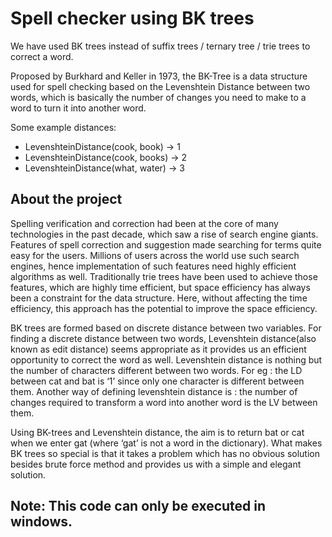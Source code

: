 # Spell checker using BK trees

We have used BK trees instead of suffix trees / ternary tree / trie trees to correct a word.

Proposed by Burkhard and Keller in 1973, the BK-Tree is a data structure used for spell checking based on the Levenshtein Distance between two words, which is basically the number of changes you need to make to a word to turn it into another word. 

Some example distances:

* LevenshteinDistance(cook, book) -> 1
* LevenshteinDistance(cook, books) -> 2
* LevenshteinDistance(what, water) -> 3

## About the project
Spelling verification and correction had been at the core of many technologies in the past decade, which saw a rise of search engine giants. Features of spell correction and suggestion made searching for terms quite easy for the users. Millions of users across the world use such search engines, hence implementation of such features need highly efficient algorithms as well. Traditionally trie trees have been used to achieve those features, which are highly time efficient, but space efficiency has always been a constraint for the data structure. Here, without affecting the time efficiency, this approach has the potential to improve the space efficiency.<br>

BK trees are formed based on discrete distance between two variables. For finding a discrete distance between two words, Levenshtein distance(also known as edit distance) seems appropriate as it provides us an efficient opportunity to correct the word as well. Levenshtein distance is nothing but the number of characters different between two words. For eg : the  LD between cat and bat is ‘1’ since only one character is different between them. Another way of defining levenshtein distance is : the number of changes required to transform a word into another word is the LV between them. <br>

Using BK-trees and Levenshtein distance, the aim is to return bat or cat when we enter gat (where ‘gat’ is not a word in the dictionary). What makes BK trees so special is that it takes a problem which has no obvious solution besides brute force method and provides us with a simple and elegant solution. <br>

## Note: This code can only be executed in windows.
